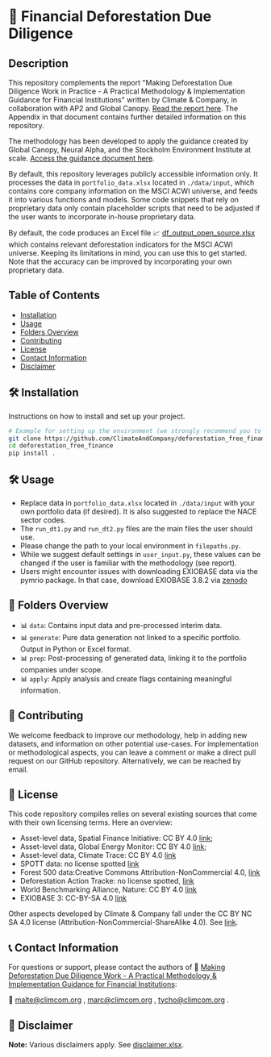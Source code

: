 
# 🌳 Financial Deforestation Due Diligence

## Description

This repository complements the report "Making Deforestation Due Diligence Work in Practice - A Practical Methodology & Implementation Guidance for Financial Institutions" written by Climate & Company, in collaboration with AP2 and Global Canopy. [Read the report here](https://climateandcompany.org/publications/making-deforestation-due-diligence-work-in-practice). The Appendix in that document contains further detailed information on this repository.

The methodology has been developed to apply the guidance created by Global Canopy, Neural Alpha, and the Stockholm Environment Institute at scale. [Access the guidance document here](https://guidance.globalcanopy.org/further-guidance/due-diligence-towards-deforestation-free-finance/).

By default, this repository leverages publicly accessible information only. It processes the data in `portfolio_data.xlsx` located in `./data/input`, which contains core company information on the MSCI ACWI universe, and feeds it into various functions and models. Some code snippets that rely on proprietary data only contain placeholder scripts that need to be adjusted if the user wants to incorporate in-house proprietary data.

By default, the code produces an Excel file 📈  [df_output_open_source.xlsx](https://github.com/ClimateAndCompany/deforestation_free_finance/raw/main/data/output/df_output_open_source.xlsx) which contains relevant deforestation indicators for the MSCI ACWI universe. Keeping its limitations in mind, you can use this to get started. Note that the accuracy can be improved by incorporating your own proprietary data.


## Table of Contents

- [Installation](#installation)
- [Usage](#usage)
- [Folders Overview](#folders-overview)
- [Contributing](#contributing)
- [License](#license)
- [Contact Information](#contact-information)
- [Disclaimer](#disclaimer)

## 🛠 Installation

Instructions on how to install and set up your project.

```bash
# Example for setting up the environment (we strongly recommend you to first create a dedicated venv)
git clone https://github.com/ClimateAndCompany/deforestation_free_finance.git
cd deforestation_free_finance
pip install . 
```

## 🛠 Usage

- Replace data in `portfolio_data.xlsx` located in `./data/input` with your own portfolio data (if desired). It is also suggested to replace the NACE sector codes.
- The `run_dt1.py` and `run_dt2.py` files are the main files the user should use.
- Please change the path to your local environment in `filepaths.py`.
- While we suggest default settings in `user_input.py`, these values can be changed if the user is familiar with the methodology (see report).
- Users might encounter issues with downloading EXIOBASE data via the pymrio package. In that case, download EXIOBASE 3.8.2 via [zenodo](https://zenodo.org/records/5589597)


## 📁 Folders Overview

- 📊 `data`: Contains input data and pre-processed interim data.
- 📊 `generate`: Pure data generation not linked to a specific portfolio. Output in Python or Excel format.
- 📊 `prep`: Post-processing of generated data, linking it to the portfolio companies under scope.
- 📊 `apply`: Apply analysis and create flags containing meaningful information.

## 🤝 Contributing

We welcome feedback to improve our methodology, help in adding new datasets, and information on other potential use-cases. For implementation or methodological aspects, you can leave a comment or make a direct pull request on our GitHub repository. Alternatively, we can be reached by email.

## 📝 License

This code repository compiles relies on several existing sources that come with their own licensing terms. Here an overview:
- Asset-level data, Spatial Finance Initiative: CC BY 4.0 [link](https://www.cgfi.ac.uk/spatial-finance-initiative/);
- Asset-level data, Global Energy Monitor: CC BY 4.0 [link](https://globalenergymonitor.org/projects/global-coal-plant-tracker/download-data/);
- Asset-level data, Climate Trace: CC BY 4.0 [link](https://climatetrace.org/data) 
- SPOTT data: no license spotted [link](https://www.spott.org/)
- Forest 500 data:Creative Commons Attribution-NonCommercial 4.0, [link](https://forest500.org/terms-and-conditions/)
- Deforestation Action Tracke: no license spotted, [link](https://globalcanopy.org/what-we-do/corporate-performance/deforestation-action-tracker/)
- World Benchmarking Alliance, Nature: CC BY 4.0 [link](https://www.worldbenchmarkingalliance.org/nature-benchmark/) 
- EXIOBASE 3: CC-BY-SA 4.0 [link](https://www.exiobase.eu/index.php/terms-of-use)

Other aspects developed by Climate & Company fall under the CC BY NC SA 4.0 license (Attribution-NonCommercial-ShareAlike 4.0). See [link](https://creativecommons.org/licenses/by-nc-sa/4.0/deed.en).

## 📞 Contact Information

For questions or support, please contact the authors of 📃 [Making Deforestation Due Diligence Work - A Practical Methodology & Implementation Guidance for Financial Institutions](https://climateandcompany.org/publications/making-deforestation-due-diligence-work-in-practice):

💌 malte@climcom.org , marc@climcom.org , tycho@climcom.org . 

## 🔄 Disclaimer

**Note:** Various disclaimers apply. See [disclaimer.xlsx](https://github.com/ClimateAndCompany/deforestation_free_finance/raw/main/data/input/disclaimer.xlsx).
